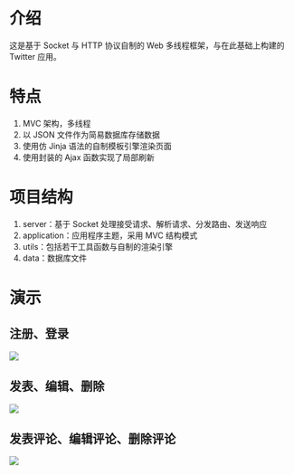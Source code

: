 # 介绍

这是基于 Socket 与 HTTP 协议自制的 Web 多线程框架，与在此基础上构建的 Twitter 应用。


# 特点

1.  MVC 架构，多线程
2.  以 JSON 文件作为简易数据库存储数据
3.  使用仿 Jinja 语法的自制模板引擎渲染页面
4.  使用封装的 Ajax 函数实现了局部刷新

# 项目结构

1.  server：基于 Socket 处理接受请求、解析请求、分发路由、发送响应
2.  application：应用程序主题，采用 MVC 结构模式
3.  utils：包括若干工具函数与自制的渲染引擎
4.  data：数据库文件

# 演示

## 注册、登录

![](screencast/注册、登录.gif)

## 发表、编辑、删除

![](screencast/发表、编辑、删除.gif)

## 发表评论、编辑评论、删除评论

![](screencast/发表评论、编辑评论、删除评论.gif)